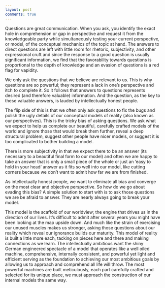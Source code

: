 ```yaml
---
layout: post 
comments: true
---
```


Questions are great communication. When you ask, you identify the exact hole in comprehension or gap in perspective and request it from the knowledgeable party while simultaneously testing your current perspective, or model, of the conceptual mechanics of the topic at hand. The answers to direct questions are left with little room for rhetoric, subjectivity, and other expressional cruft and since the response to a good question is usually significant information, we find that the favorability towards questions is proportional to the depth of knowledge and an evasion of questions is a red flag for vapidity. 

We only ask the questions that we believe are relevant to us. This is why questions are so powerful; they represent a lack in one’s perspective and itch to complete it. So it follows that answers to questions represents desired (and therefore valuable) information. And the question, as the key to these valuable answers, is lauded by intellectually honest people.

The flip side of this is that we often only ask questions to fix the bugs and polish the ugly details of our conceptual models of reality (also known as our perspectives). This is the tricky bias of asking questions. We ask what we expect to help us complete our beautiful, carefully crafted models of the world and ignore those that would break them further, reveal a deep structural problem, suggest other people have nicer models, or suggest it is too complicated to bother building a model.

There is more subjectivity in that we expect there to be an answer (its necessary to a beautiful final form to our model) and often we are happy to take an answer that is only a small piece of the whole or just an ‘easy to hold in your head’ answer as it fits so well into our model, like cutting corners because we don’t want to admit how far we are from finished. 

As intellectually honest people, we want to eliminate all bias and converge on the most clear and objective perspective. So how do we go about evading this bias? A simple solution to start with is to ask those questions we are be afraid to answer. They are nearly always going to break your model. 

This model is the scaffold of our worldview; the engine that drives us in the direction of our lives. It’s difficult to admit after several years you might have been looking at the map upside down. And much like the strain of exercising our unused muscles makes us stronger, asking those questions about our reality which reveal our ignorance builds our maturity. This model of reality is built a little more each, tacking on pieces here and there and making connections as we learn. The intellectually ambitious want the shiny German engineered spectacle of a model that operates like a well oiled machine, comprehensive, internally consistent, and powerful yet light and efficient serving as the foundation to achieving our most ambitious goals by allowing us to approach and comprehend all life will throw. The most powerful machines are built meticulously, each part carefully crafted and selected for its unique place, we must approach the construction of our internal models the same way. 
